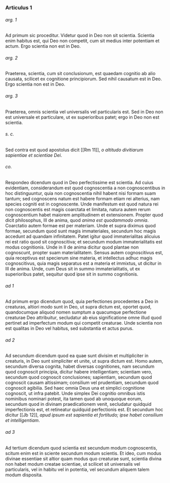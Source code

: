 ### Articulus 1

###### arg. 1
Ad primum sic proceditur. Videtur quod in Deo non sit scientia. Scientia enim habitus est, qui Deo non competit, cum sit medius inter potentiam et actum. Ergo scientia non est in Deo.

###### arg. 2
Praeterea, scientia, cum sit conclusionum, est quaedam cognitio ab alio causata, scilicet ex cognitione principiorum. Sed nihil causatum est in Deo. Ergo scientia non est in Deo.

###### arg. 3
Praeterea, omnis scientia vel universalis vel particularis est. Sed in Deo non est universale et particulare, ut ex superioribus patet; ergo in Deo non est scientia.

###### s. c.
Sed contra est quod apostolus dicit [[Rm 11]], *o altitudo divitiarum sapientiae et scientiae Dei*.

###### co.
Respondeo dicendum quod in Deo perfectissime est scientia. Ad cuius evidentiam, considerandum est quod cognoscentia a non cognoscentibus in hoc distinguuntur, quia non cognoscentia nihil habent nisi formam suam tantum; sed cognoscens natum est habere formam etiam rei alterius, nam species cogniti est in cognoscente. Unde manifestum est quod natura rei non cognoscentis est magis coarctata et limitata, natura autem rerum cognoscentium habet maiorem amplitudinem et extensionem. Propter quod dicit philosophus, III de anima, quod *anima est quodammodo omnia*. Coarctatio autem formae est per materiam. Unde et supra diximus quod formae, secundum quod sunt magis immateriales, secundum hoc magis accedunt ad quandam infinitatem. Patet igitur quod immaterialitas alicuius rei est ratio quod sit cognoscitiva; et secundum modum immaterialitatis est modus cognitionis. Unde in II de anima dicitur quod plantae non cognoscunt, propter suam materialitatem. Sensus autem cognoscitivus est, quia receptivus est specierum sine materia, et intellectus adhuc magis cognoscitivus, quia magis separatus est a materia et immixtus, ut dicitur in III de anima. Unde, cum Deus sit in summo immaterialitatis, ut ex superioribus patet, sequitur quod ipse sit in summo cognitionis.

###### ad 1
Ad primum ergo dicendum quod, quia perfectiones procedentes a Deo in creaturas, altiori modo sunt in Deo, ut supra dictum est, oportet quod, quandocumque aliquod nomen sumptum a quacumque perfectione creaturae Deo attribuitur, secludatur ab eius significatione omne illud quod pertinet ad imperfectum modum qui competit creaturae. Unde scientia non est qualitas in Deo vel habitus, sed substantia et actus purus.

###### ad 2
Ad secundum dicendum quod ea quae sunt divisim et multipliciter in creaturis, in Deo sunt simpliciter et unite, ut supra dictum est. Homo autem, secundum diversa cognita, habet diversas cognitiones, nam secundum quod cognoscit principia, dicitur habere intelligentiam; scientiam vero, secundum quod cognoscit conclusiones; sapientiam, secundum quod cognoscit causam altissimam; consilium vel prudentiam, secundum quod cognoscit agibilia. Sed haec omnia Deus una et simplici cognitione cognoscit, ut infra patebit. Unde simplex Dei cognitio omnibus istis nominibus nominari potest, ita tamen quod ab unoquoque eorum, secundum quod in divinam praedicationem venit, secludatur quidquid imperfectionis est, et retineatur quidquid perfectionis est. Et secundum hoc dicitur [[Jb 12]], *apud ipsum est sapientia et fortitudo; ipse habet consilium et intelligentiam*.

###### ad 3
Ad tertium dicendum quod scientia est secundum modum cognoscentis, scitum enim est in sciente secundum modum scientis. Et ideo, cum modus divinae essentiae sit altior quam modus quo creaturae sunt, scientia divina non habet modum creatae scientiae, ut scilicet sit universalis vel particularis, vel in habitu vel in potentia, vel secundum aliquem talem modum disposita.

